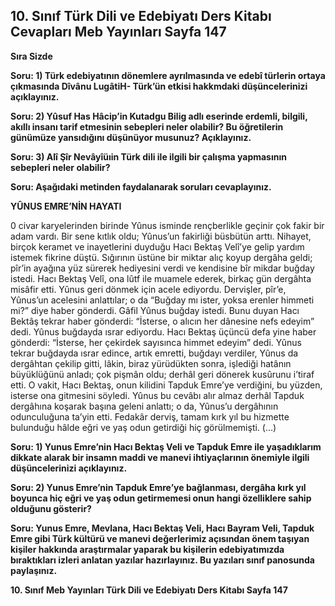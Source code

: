 ## 10. Sınıf Türk Dili ve Edebiyatı Ders Kitabı Cevapları Meb Yayınları Sayfa 147

**Sıra Sizde**

**Soru: 1) Türk edebiyatının dönemlere ayrılmasında ve edebî türlerin ortaya çıkmasında Dîvânu LugâtiH- Türk’ün etkisi hakkmdaki düşüncelerinizi açıklayınız.**

**Soru: 2) Yûsuf Has Hâcip’in Kutadgu Bilig adlı eserinde erdemli, bilgili, akıllı insanı tarif etmesinin sebepleri neler olabilir? Bu öğretilerin günümüze yansıdığını düşünüyor musunuz? Açıklayınız.**

**Soru: 3) Alî Şîr Nevâyîüıin Türk dili ile ilgili bir çalışma yapmasının sebepleri neler olabilir?**

**Soru: Aşağıdaki metinden faydalanarak soruları cevaplayınız.**

**YÛNUS EMRE’NİN HAYATI**

0 civar karyelerinden birinde Yûnus isminde rençberlikle geçinir çok fakir bir adam vardı. Bir sene kıtlık oldu; Yûnus’un fakirliği büsbütün arttı. Nihayet, birçok keramet ve inayetlerini duyduğu Hacı Bektaş Velî’ye gelip yardım istemek fikrine düştü. Sığırının üstüne bir miktar alıç koyup dergâha geldi; pîr’in ayağına yüz sürerek hediyesini verdi ve kendisine bîr mikdar buğday istedi. Hacı Bektaş Velî, ona lûtf ile muamele ederek, birkaç gün dergâhta misâfir etti. Yûnus geri dönmek için acele ediyordu. Dervişler, pîr’e, Yûnus’un acelesini anlattılar; o da “Buğday mı ister, yoksa erenler himmeti mi?” diye haber gönderdi. Gâfil Yûnus buğday istedi. Bunu duyan Hacı Bektâş tekrar haber gönderdi: “İsterse, o alıcın her dânesine nefs edeyim” dedi. Yûnus buğdayda ısrar ediyordu. Hacı Bektaş üçüncü defa yine haber gönderdi: “İsterse, her çekirdek sayısınca himmet edeyim” dedi. Yûnus tekrar buğdayda ısrar edince, artık emretti, buğdayı verdiler, Yûnus da dergâhtan çekilip gitti, lâkin, biraz yürüdükten sonra, işlediği hatânın büyüklüğünü anladı; çok pişmân oldu; derhâl geri dönerek kusûrunu i’tiraf etti. O vakit, Hacı Bektaş, onun kilidini Tapduk Emre’ye verdiğini, bu yüzden, isterse ona gitmesini söyledi. Yûnus bu cevâbı alır almaz derhâl Tapduk dergâhına koşarak başına geleni anlattı; o da, Yûnus’u dergâhının odunculuğuna ta’yin etti. Fedakâr derviş, tamam kırk yıl bu hizmette bulunduğu hâlde eğri ve yaş odun getirdiği hiç görülmemişti. (…)

**Soru: 1) Yunus Emre’nin Hacı Bektaş Veli ve Tapduk Emre ile yaşadıklarım dikkate alarak bir insamn maddi ve manevi ihtiyaçlarının önemiyle ilgili düşüncelerinizi açıklayınız.**

**Soru: 2) Yunus Emre’nin Tapduk Emre’ye bağlanması, dergâha kırk yıl boyunca hiç eğri ve yaş odun getirmemesi onun hangi özelliklere sahip olduğunu gösterir?**

**Soru: Yunus Emre, Mevlana, Hacı Bektaş Veli, Hacı Bayram Veli, Tapduk Emre gibi Türk kültürü ve manevi değerlerimiz açısından önem taşıyan kişiler hakkında araştırmalar yaparak bu kişilerin edebiyatımızda bıraktıkları izleri anlatan yazılar hazırlayınız. Bu yazıları sınıf panosunda paylaşınız.**

**10. Sınıf Meb Yayınları Türk Dili ve Edebiyatı Ders Kitabı Sayfa 147**
